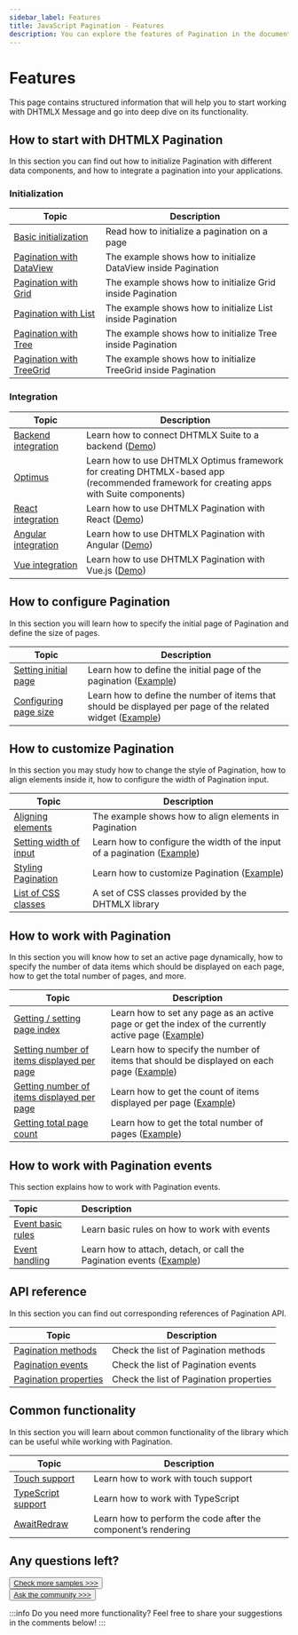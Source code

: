 ```yaml
---
sidebar_label: Features
title: JavaScript Pagination - Features 
description: You can explore the features of Pagination in the documentation of the DHTMLX JavaScript UI library. Browse developer guides and API reference, try out code examples and live demos, and download a free 30-day evaluation version of DHTMLX Suite 7.
---
```


# Features

This page contains structured information that will help you to start working with DHTMLX Message and go into deep dive on its functionality.

## How to start with DHTMLX Pagination

In this section you can find out how to initialize Pagination with different data components, and how to integrate a pagination into your applications.


### Initialization


| Topic                                                           | Description                                                    |
| --------------------------------------------------------------- | -------------------------------------------------------------- |
| [Basic initialization](../init/)                                | Read how to initialize a pagination on a page                  |
| [Pagination with DataView](https://snippet.dhtmlx.com/xmf0lx8z) | The example shows how to initialize DataView inside Pagination |
| [Pagination with Grid](https://snippet.dhtmlx.com/0sku3cfa)     | The example shows how to initialize Grid inside Pagination     |
| [Pagination with List](https://snippet.dhtmlx.com/6sju9jl5)     | The example shows how to initialize List inside Pagination     |
| [Pagination with Tree](https://snippet.dhtmlx.com/a0jhoipw)     | The example shows how to initialize Tree inside Pagination     |
| [Pagination with TreeGrid](https://snippet.dhtmlx.com/uxz8lh7m) | The example shows how to initialize TreeGrid inside Pagination |

### Integration

| Topic                                                   | Description                                                                                                                                  |
| ------------------------------------------------------- | -------------------------------------------------------------------------------------------------------------------------------------------- |
| [Backend integration](integration/suite_and_backend.md) | Learn how to connect DHTMLX Suite to a backend  ([Demo](https://github.com/DHTMLX/nodejs-suite-demo))                                        |
| [Optimus](optimus_guides.md)                            | Learn how to use DHTMLX Optimus framework for creating  DHTMLX-based app <br>(recommended framework for creating apps with Suite components) |
| [React integration](integration/suite_and_react.md)     | Learn how to use DHTMLX Pagination with React ([Demo](https://github.com/DHTMLX/react-widgets))                                              |
| [Angular integration](integration/suite_and_angular.md) | Learn how to use DHTMLX Pagination with Angular ([Demo](https://github.com/DHTMLX/angular-suite-demo))                                       |
| [Vue integration](integration/suite_and_vue.md)         | Learn how to use DHTMLX Pagination with Vue.js ([Demo](https://github.com/DHTMLX/vue-suite-demo))                                            |

## How to configure Pagination

In this section you will learn how to specify the initial page of Pagination and define the size of pages.

| Topic                                                               | Description                                                                                                                                      |
| ------------------------------------------------------------------- | ------------------------------------------------------------------------------------------------------------------------------------------------ |
| [Setting initial page](../configuration/#initial-page)              | Learn how to define the initial page of the pagination ([Example](https://snippet.dhtmlx.com/5vwz8tgb))                                          |
| [Configuring page size](../configuration/#number-of-items-per-page) | Learn how to define the number of items that should be displayed per page of the related widget ([Example](https://snippet.dhtmlx.com/m57w0vlb)) |

## How to customize Pagination

In this section you may study how to change the style of Pagination, how to align elements inside it, how to configure the width of Pagination input.

| Topic                                                    | Description                                                                                                    |
| -------------------------------------------------------- | -------------------------------------------------------------------------------------------------------------- |
| [Aligning elements](https://snippet.dhtmlx.com/4vin492u) | The example shows how to align elements in Pagination                                                          |
| [Setting width of input](../configuration/#input-width)  | Learn how to configure the width of the input of a pagination ([Example](https://snippet.dhtmlx.com/1fttbjh9)) |
| [Styling Pagination](../customization/)                  | Learn how to customize Pagination ([Example](https://snippet.dhtmlx.com/e7bujtsu))                             |
| [List of CSS classes](../../helpers/base_elements/)      | A set of CSS classes provided by the DHTMLX library                                                            |

## How to work with Pagination

In this section you will know how to set an active page dynamically, how to specify the number of data items which should be displayed on each page, how to get the total number of pages, and more.

| Topic                                                                                          | Description                                                                                                                                 |
| ---------------------------------------------------------------------------------------------- | ------------------------------------------------------------------------------------------------------------------------------------------- |
| [Getting / setting page index](../usage/#settinggetting-the-active-page)                       | Learn how to set any page as an active page or get the index of the currently active page  ([Example](https://snippet.dhtmlx.com/qepjgf7h)) |
| [Setting number of items displayed per page](../usage/#settinggetting-count-of-items-per-page) | Learn how to specify the number of items that should be displayed on each page ([Example](https://snippet.dhtmlx.com/9u3gsyd4))             |
| [Getting number of items displayed per page](../usage/#settinggetting-count-of-items-per-page) | Learn how to get the count of items displayed per page ([Example](https://snippet.dhtmlx.com/9u3gsyd4))                                     |
| [Getting total page count](../usage/#getting-total-number-of-pages)                            | Learn how to get the total number of pages ([Example](https://snippet.dhtmlx.com/k5j6acc5))                                                 |

## How to work with Pagination events

This section explains how to work with Pagination events.

| Topic                                       | Description                                                                                               |
| :------------------------------------------ | :-------------------------------------------------------------------------------------------------------- |
| [Event basic rules](guides/events_guide.md) | Learn basic rules on how to work with events                                                              |
| [Event handling](../handling_events/)       | Learn how to attach, detach, or call the Pagination events ([Example](https://snippet.dhtmlx.com/mlrtmj7p)) |

## API reference

In this section you can find out corresponding references of Pagination API.

| Topic                                                          | Description                             |
| -------------------------------------------------------------- | --------------------------------------- |
| [Pagination methods](../../category/pagination-methods/)       | Check the list of Pagination methods    |
| [Pagination events](../../category/pagination-events/)         | Check the list of Pagination events     |
| [Pagination properties](../../category/pagination-properties/) | Check the list of Pagination properties |

## Common functionality

In this section you will learn about common functionality of the library which can be useful while working with Pagination.

| Topic                                                         | Description                                                   |
| ------------------------------------------------------------- | ------------------------------------------------------------- |
| [Touch support](../../common_features/touch_support/)         | Learn how to work with touch support                          |
| [TypeScript support](../../common_features/using_typescript/) | Learn how to work with TypeScript                             |
| [AwaitRedraw](../../helpers/await_redraw/)                    | Learn how to perform the code after the component’s rendering |

## Any questions left?

<button class="support_btn"><a href="https://snippet.dhtmlx.com/all?tag=pagination">Check more samples >>></a> </button>
<br>
<button class="support_btn"><a href="https://forum.dhtmlx.com/">Ask the community >>></a> </button>

:::info
Do you need more functionality? Feel free to share your suggestions in the comments below!
:::